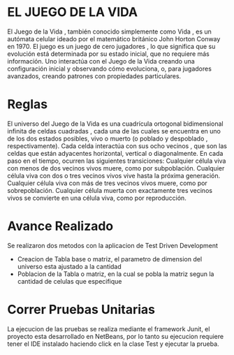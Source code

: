 # EL JUEGO DE LA VIDA

El Juego de la Vida , también conocido simplemente como Vida , es un autómata celular ideado por el matemático británico John Horton Conway en 1970. 
El juego es un juego de cero jugadores , lo que significa que su evolución está determinada por su estado inicial, que no requiere más información. Uno interactúa con el Juego de la Vida creando una configuración inicial y observando cómo evoluciona, o, para jugadores avanzados, creando patrones con propiedades particulares.

# Reglas

El universo del Juego de la Vida es una cuadrícula ortogonal bidimensional infinita de celdas cuadradas , cada una de las cuales se encuentra en uno de los dos estados posibles, vivo o muerto (o poblado y despoblado , respectivamente). Cada celda interactúa con sus ocho vecinos , que son las celdas que están adyacentes horizontal, vertical o diagonalmente. En cada paso en el tiempo, ocurren las siguientes transiciones:
Cualquier célula viva con menos de dos vecinos vivos muere, como por subpoblación.
Cualquier célula viva con dos o tres vecinos vivos vive hasta la próxima generación.
Cualquier célula viva con más de tres vecinos vivos muere, como por sobrepoblación.
Cualquier célula muerta con exactamente tres vecinos vivos se convierte en una célula viva, como por reproducción.

# Avance Realizado

Se realizaron dos metodos con la aplicacion de Test Driven Development

- Creacion de Tabla base o matriz, el parametro de dimension del universo esta ajustado a la cantidad
- Poblacion de la Tabla o matriz, en la cual se pobla la matriz segun la cantidad de celulas que especifique

# Correr Pruebas Unitarias

La ejecucion de las pruebas se realiza mediante el framework Junit, el proyecto esta desarrollado en NetBeans, por lo tanto su ejecucion requiere tener el IDE instalado haciendo click en la clase Test y ejecutar la prueba.
